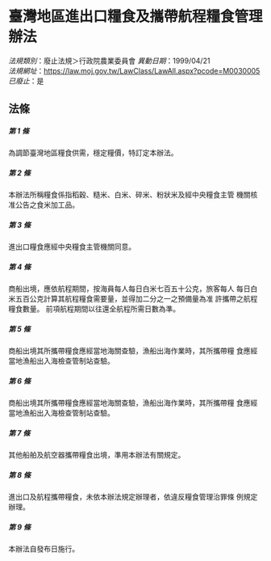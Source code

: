# 臺灣地區進出口糧食及攜帶航程糧食管理辦法

*法規類別*：廢止法規＞行政院農業委員會
*異動日期*：1999/04/21  
*法規網址*：https://law.moj.gov.tw/LawClass/LawAll.aspx?pcode=M0030005
*已廢止*：是


## 法條
##### 第 1 條
為調節臺灣地區糧食供需，穩定糧價，特訂定本辦法。

##### 第 2 條
本辦法所稱糧食係指稻穀、糙米、白米、碎米、粉狀米及經中央糧食主管
機關核准公告之食米加工品。

##### 第 3 條
進出口糧食應經中央糧食主管機關同意。

##### 第 4 條
商船出境，應依航程期間，按海員每人每日白米七百五十公克，旅客每人
每日白米五百公克計算其航程糧食需要量，並得加二分之一之預備量為准
許攜帶之航程糧食數量。
前項航程期間以往還全航程所需日數為準。

##### 第 5 條
商船出境其所攜帶糧食應經當地海關查驗，漁船出海作業時，其所攜帶糧
食應經當地漁船出入海檢查管制站查驗。

##### 第 6 條
商船出境其所攜帶糧食應經當地海關查驗，漁船出海作業時，其所攜帶糧
食應經當地漁船出入海檢查管制站查驗。

##### 第 7 條
其他船舶及航空器攜帶糧食出境，準用本辦法有關規定。

##### 第 8 條
進出口及航程攜帶糧食，未依本辦法規定辦理者，依違反糧食管理治罪條
例規定辦理。

##### 第 9 條
本辦法自發布日施行。


